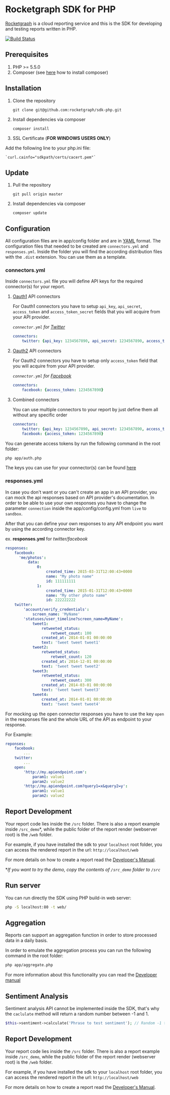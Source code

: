 # Rocketgraph SDK for PHP

[Rocketgraph][1] is a cloud reporting service and this is the SDK for developing and testing reports written in PHP.

[![Build Status](https://travis-ci.org/rocketgraph/sdk-php.svg?branch=master)](https://travis-ci.org/rocketgraph/sdk-php)

## Prerequisites

1. PHP >= 5.5.0
2. Composer (see [here][2] how to install composer)

## Installation

1. Clone the repository

    `git clone git@github.com:rocketgraph/sdk-php.git`

2. Install dependencies via composer

    `composer install`

3. SSL Certificate (**FOR WINDOWS USERS ONLY**)

  Add the following line to your php.ini file:

    `curl.cainfo="sdkpath/certs/cacert.pem"`

## Update

1. Pull the repository

    `git pull origin master`

2. Install dependencies via composer

    `composer update`


## Configuration

All configuration files are in app/config folder and are in [YAML][3] format. The configuration files that needed to be created are `connectors.yml` and `responses.yml`. Inside the folder you will find the according distribution files with the `.dist` extension. You can use them as a template.

### connectors.yml

Inside `connectors.yml` file you will define API keys for the required connector(s) for your report.

1. [Oauth1][4] API connectors
  
   For Oauth1 connectors you have to setup `api_key`, `api_secret`, `access_token` and `access_token_secret` fields that you will acquire from your API provider.

   *`connector.yml` for [Twitter][5]*

   ```yaml
   connectors:
       twitter: {api_key: 1234567890, api_secret: 1234567890, access_token: 1234567890, access_token_secret: 1234567890}
   ```

2. [Oauth2][6] API connectors

   For Oauth2 connectors you have to setup only `access_token` field that you will acquire from your API provider.

   *`connector.yml` for [Facebook][7]*
   
   ```yaml
   connectors:
       facebook: {access_token: 1234567890}
   ```
   
3. Combined connectors

   You can use multiple connectors to your report by just define them all without any specific order

   ```yaml
   connectors:
       twitter: {api_key: 1234567890, api_secret: 1234567890, access_token: 1234567890, access_token_secret: 1234567890} 
       facebook: {access_token: 1234567890} 
   ```

You can generate access tokens by run the following command in the root folder:

```bash
php app/auth.php
```
The keys you can use for your connector(s) can be found [here][8]

### responses.yml

In case you don't want or you can't create an app in an API provider, you can mock the api responses based on API provider's documentation. In order to be able to use your own responses you have to change the parameter `connection` inside the app/config/config.yml from `live` to `sandbox`.

After that you can define your own responses to any API endpoint you want by using the according connector key.

ex. **responses.yml** for *twitter/facebook*

```yaml
responses:
    facebook:
      'me/photos':
          data:
              0:
                  created_time: 2015-03-31T12:00:43+0000
                  name: "My photo name"
                  id: 111111111
              1:
                  created_time: 2015-01-31T12:00:43+0000
                  name: "My other photo name"
                  id: 222222222
    twitter:
        'account/verify_credentials':
            screen_name: 'MyName'
        'statuses/user_timeline?screen_name=MyName':
            tweet1:
                retweeted_status:
                    retweet_count: 100
                created_at: 2014-01-01 00:00:00
                text: 'tweet tweet tweet1'
            tweet2:
                retweeted_status:
                    retweet_count: 120
                created_at: 2014-12-01 00:00:00
                text: 'tweet tweet tweet2'
            tweet3:
                retweeted_status:
                    retweet_count: 300
                created_at: 2014-03-01 00:00:00
                text: 'tweet tweet tweet3'
            tweet4:
                created_at: 2014-01-01 00:00:00
                text: 'tweet tweet tweet4'
```

For mocking up the open connector responses you have to use the key `open` in the responses file and the whole URL of the API as endpoint to your response.

For Example:

```yaml
reponses:
    facebook:
        ...
    twitter:
        ...
    open:
        'http://my.apiendpoint.com':
            param1: value1
            param2: value2
        'http://my.apiendpoint.com?query1=x&query2=y':
            param1: value1
            param2: value2
```


## Report Development

Your report code lies inside the `/src` folder. There is also a report example inside `/src_demo`*, while the public folder of the report render (webserver root) is the `/web` folder.

For example, if you have installed the sdk to your `localhost` root folder, you can access the rendered report in the url: `http://localhost/web`

For more details on how to create a report read the [Developer's Manual][9].

**If you want to try the demo, copy the contents of `/src_demo` folder to `/src`*

## Run server

You can run directly the SDK using PHP build-in web server:

```bash
php -S localhost:80 -t web/
```    

## Aggregation

Reports can support an aggregation function in order to store processed data in a daily basis.

In order to emulate the aggregation process you can run the following command in the root folder:

```bash
php app/aggregate.php
```

For more information about this functionality you can read the [Developer manual][9]

## Sentiment Analysis

Sentiment analysis API cannot be implemented inside the SDK, that's why the `caclulate` method will return a random number between -1 and 1.

```php
$this->sentiment->calculate('Phrase to test sentiment'); // Random -1 to 1
```

Report Development
---------------------------

Your report code lies inside the `/src` folder. There is also a report example inside `/src_demo`, while the public folder of the report render (webserver root) is the `/web` folder.

For example, if you have installed the sdk to your `localhost` root folder, you can access the rendered report in the url: `http://localhost/web`

For more details on how to create a report read the [Developer's Manual][9].


[1]: https://rocketgraph.com
[2]: https://getcomposer.org/doc/00-intro.md
[3]: http://yaml.org/
[4]: https://tools.ietf.org/html/rfc5849
[5]: https://apps.twitter.com/
[6]: http://tools.ietf.org/html/rfc6749
[7]: https://developers.facebook.com/
[8]: CONNECTORS.md
[9]: https://github.com/rocketgraph/sdk-php/wiki/Developer-manual
